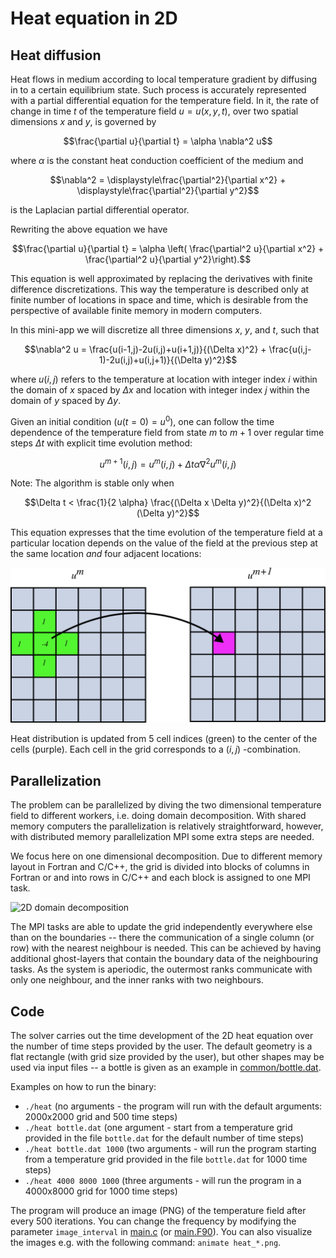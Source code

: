 <!-- Adapted from material by ENCCS -->

# Heat equation in 2D

## Heat diffusion

Heat flows in medium according to local temperature gradient by diffusing in to
a certain equilibrium state. Such process is accurately represented with a
partial differential equation for the temperature field. In it, the
rate of change in time $t$ of the temperature field $u=u(x,y,t)$, over two
spatial dimensions $x$ and $y$, is governed by 

$$\frac{\partial u}{\partial t} = \alpha \nabla^2 u$$

where $\alpha$ is the constant heat conduction coefficient of the medium and 

$$\nabla^2 = \displaystyle\frac{\partial^2}{\partial x^2} + \displaystyle\frac{\partial^2}{\partial y^2}$$

is the Laplacian partial differential operator.

Rewriting the above equation we have
   
$$\frac{\partial u}{\partial t} = \alpha \left( \frac{\partial^2 u}{\partial x^2} + \frac{\partial^2 u}{\partial y^2}\right).$$

This equation is well approximated by replacing the derivatives with finite
difference discretizations. This way the temperature is described only at finite
number of locations in space and time, which is desirable from the perspective of
available finite memory in modern computers.

In this mini-app we will discretize all three dimensions $x$, $y$, and
$t$, such that

$$\nabla^2 u  = \frac{u(i-1,j)-2u(i,j)+u(i+1,j)}{(\Delta x)^2}  + \frac{u(i,j-1)-2u(i,j)+u(i,j+1)}{(\Delta y)^2}$$

where $u(i,j)$ refers to the temperature at location with
integer index $i$ within the domain of $x$ spaced by $\Delta x$ and location
with integer index $j$ within the domain of $y$ spaced by $\Delta y$.

Given an initial condition ($u(t=0) = u^0$), one can follow the time
dependence of the temperature field from state $m$ to $m+1$ over
regular time steps $\Delta t$ with explicit 
time evolution method:

$$u^{m+1}(i,j) = u^m(i,j) + \Delta t \alpha \nabla^2 u^m(i,j)$$

Note: The algorithm is stable only when

$$\Delta t < \frac{1}{2 \alpha} \frac{(\Delta x \Delta y)^2}{(\Delta x)^2 (\Delta y)^2}$$

This equation expresses that the time evolution of the temperature
field at a particular location depends on the value of the field at
the previous step at the same location *and* four adjacent locations:

![](img/stencil.svg)

Heat distribution is updated from 5 cell indices (green) to the center of the cells (purple). Each cell in the grid corresponds to a $(i,j)$ -combination.
## Parallelization

The problem can be parallelized by diving the two dimensional
temperature field to different workers, i.e. doing domain
decomposition. With shared memory computers the parallelization is
relatively straightforward, however, with distributed memory
parallelization MPI some extra steps are needed.

We focus here on one dimensional decomposition. Due to different
memory layout in Fortran and C/C++, the grid is divided into blocks of columns
in Fortran or and into rows in C/C++ and each block is assigned to one
MPI task.

![2D domain decomposition](img/domain-decomposition.svg)

The MPI tasks are able to update the grid independently everywhere else than
on the boundaries -- there the communication of a single column (or row) with
the nearest neighbour is needed. This can be achieved by having additional
ghost-layers that contain the boundary data of the neighbouring tasks. As the
system is aperiodic, the outermost ranks communicate with only one neighbour,
and the inner ranks with two neighbours.


## Code

The solver carries out the time development of the 2D heat equation over the
number of time steps provided by the user. The default geometry is a flat
rectangle (with grid size provided by the user), but other shapes may be used
via input files -- a bottle is given as an example in
[common/bottle.dat](common/bottle.dat).

Examples on how to run the binary:
- `./heat`  (no arguments - the program will run with the default arguments:
             2000x2000 grid and 500 time steps)
- `./heat bottle.dat` (one argument - start from a temperature grid provided
                       in the file `bottle.dat` for the default number of time
                       steps)
- `./heat bottle.dat 1000` (two arguments - will run the program starting from
                            a temperature grid provided in the file
                            `bottle.dat` for 1000 time steps)
- `./heat 4000 8000 1000` (three arguments - will run the program in a
                           4000x8000 grid for 1000 time steps)

The program will produce an image (PNG) of the temperature field after every
500 iterations. You can change the frequency by modifying the parameter
`image_interval` in [main.c](cpp/main.cpp) (or [main.F90](fortran/main.F90)).
You can also visualize the images e.g. with the following command:
`animate heat_*.png`.

